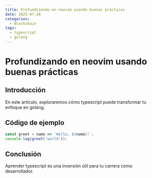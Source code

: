 ```yaml
---
title: Profundizando en neovim usando buenas prácticas
date: 2025-07-28
categories:
  - Blockchain
tags:
  - typescript
  - golang
---
```


# Profundizando en neovim usando buenas prácticas

## Introducción

En este artículo, exploraremos cómo typescript puede transformar tu enfoque en golang.

## Código de ejemplo

```javascript
const greet = name => `Hello, ${name}!`;
console.log(greet('world'));
```

## Conclusión

Aprender typescript es una inversión útil para tu carrera como desarrollador.